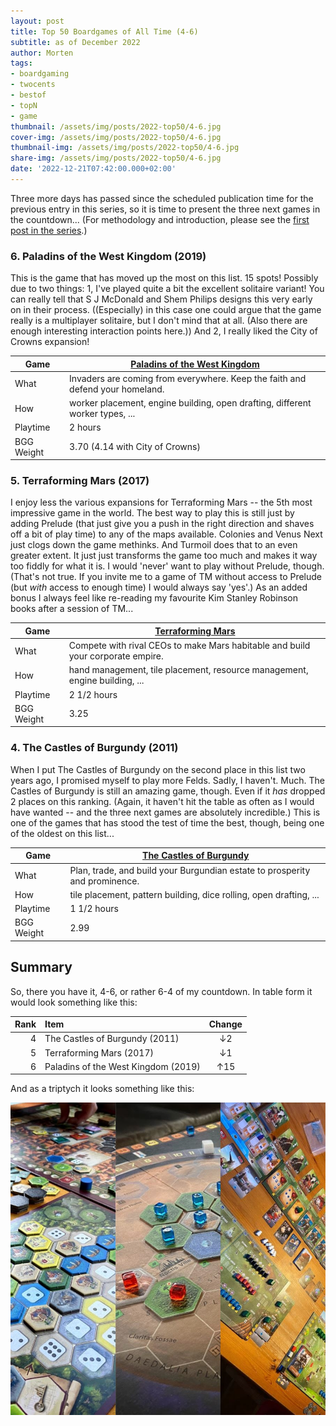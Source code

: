 ```yaml
---
layout: post
title: Top 50 Boardgames of All Time (4-6)
subtitle: as of December 2022
author: Morten
tags:
- boardgaming
- twocents
- bestof
- topN
- game
thumbnail: /assets/img/posts/2022-top50/4-6.jpg
cover-img: /assets/img/posts/2022-top50/4-6.jpg
thumbnail-img: /assets/img/posts/2022-top50/4-6.jpg
share-img: /assets/img/posts/2022-top50/4-6.jpg
date: '2022-12-21T07:42:00.000+02:00'
---
```


Three more days has passed since the scheduled publication time for the previous entry in this series, so it is time to present the three next games in the countdown... (For methodology and introduction, please see the [first post in the series](/2022-12-01-top50-part1/).)

### 6. Paladins of the West Kingdom (2019)

This is the game that has moved up the most on this list. 15 spots! Possibly due to two things: 1, I've played quite a bit the excellent solitaire variant! You can really tell that S J McDonald and Shem Philips designs this very early on in their process. ((Especially) in this case one could argue that the game really is a multiplayer solitaire, but I don't mind that at all. (Also there are enough interesting interaction points here.)) And 2, I really liked the City of Crowns expansion! 

| Game       | [Paladins of the West Kingdom](https://boardgamegeek.com/boardgame/266810/paladins-west-kingdom) |
| ---------- | ------------------------------------------------------------------------------------------------ |
| What       | Invaders are coming from everywhere. Keep the faith and defend your homeland.                    |
| How        | worker placement, engine building, open drafting, different worker types, ...                    |
| Playtime   | 2 hours                                                                                          |
| BGG Weight | 3.70 (4.14 with City of Crowns)                                                                  |

### 5. Terraforming Mars (2017)

I enjoy less the various expansions for Terraforming Mars -- the 5th most impressive game in the world. The best way to play this is still just by adding Prelude (that just give you a push in the right direction and shaves off a bit of play time) to any of the maps available. Colonies and Venus Next just clogs down the game methinks. And Turmoil does that to an even greater extent. It just just transforms the game too much and makes it way too fiddly for what it is. I would 'never' want to play without Prelude, though. (That's not true. If you invite me to a game of TM without access to Prelude (but _with_ access to enough time) I would always say 'yes'.) As an added bonus I always feel like re-reading my favourite Kim Stanley Robinson books after a session of TM...

| Game       | [Terraforming Mars](https://boardgamegeek.com/boardgame/167791/terraforming-mars) |
| ---------- | --------------------------------------------------------------------------------- |
| What       | Compete with rival CEOs to make Mars habitable and build your corporate empire.   |
| How        | hand management, tile placement, resource management, engine building, ...        |
| Playtime   | 2 1/2 hours                                                                       |
| BGG Weight | 3.25                                                                              |

### 4. The Castles of Burgundy (2011)

When I put The Castles of Burgundy on the second place in this list two years ago, I promised myself to play more Felds. Sadly, I haven't. Much. The Castles of Burgundy is still an amazing game, though. Even if it _has_ dropped 2 places on this ranking. (Again, it haven't hit the table as often as I would have wanted -- and the three next games are absolutely incredible.) This is one of the games that has stood the test of time the best, though, being one of the oldest on this list...

| Game       | [The Castles of Burgundy](https://boardgamegeek.com/boardgame/84876/castles-burgundy) |
| ---------- | ------------------------------------------------------------------------------------- |
| What       | Plan, trade, and build your Burgundian estate to prosperity and prominence.           |
| How        | tile placement, pattern building, dice rolling, open drafting, ...                    |
| Playtime   | 1 1/2 hours                                                                           |
| BGG Weight | 2.99                                                                                  |

## Summary

So, there you have it, 4-6, or rather 6-4 of my countdown. In table form it would look something like this:

| Rank | Item                                | Change |
| ----:|:----------------------------------- |:------:|
| 4    | The Castles of Burgundy (2011)      | ↓2     |
| 5    | Terraforming Mars (2017)            | ↓1     |
| 6    | Paladins of the West Kingdom (2019) | ↑15    |

And as a triptych it looks something like this:

![4-6](/assets/img/posts/2022-top50/4-6.jpg)